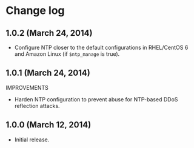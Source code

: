 # Change log

## 1.0.2 (March 24, 2014)

* Configure NTP closer to the default configurations in RHEL/CentOS 6 and Amazon Linux (if `$ntp_manage` is true).


## 1.0.1 (March 24, 2014)

IMPROVEMENTS

* Harden NTP configuration to prevent abuse for NTP-based DDoS reflection attacks.


## 1.0.0 (March 12, 2014)

* Initial release.

